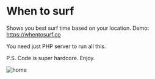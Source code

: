# When to surf
Shows you best surf time based on your location. Demo: https://whentosurf.co

You need just PHP server to run all this.

P.S. Code is super hardcore. Enjoy.

![home](https://github.com/AndreyAzimov/whentosurf/blob/master/yes.jpg)
